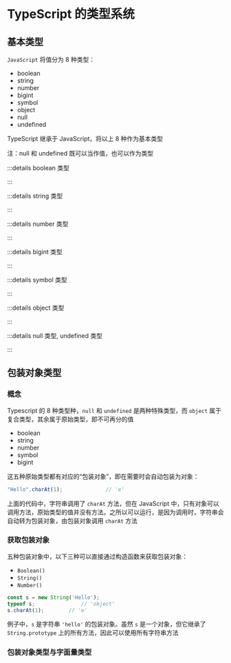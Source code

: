 # TypeScript 的类型系统

## 基本类型

`JavaScript` 将值分为 8 种类型：

- boolean
- string
- number
- bigint
- symbol
- object
- null
- undefined

TypeScript 继承于 JavaScript，将以上 8 种作为基本类型

注：null 和 undefined 既可以当作值，也可以作为类型

:::details boolean 类型



:::

:::details string 类型



:::

:::details number 类型



:::

:::details bigint 类型



:::

:::details symbol 类型



:::

:::details object 类型



:::

:::details null 类型, undefined 类型



:::



## 包装对象类型

### 概念

Typescript 的 8 种类型种，`null` 和 `undefined` 是两种特殊类型，而 `object` 属于复合类型，其余属于原始类型，即不可再分的值

- boolean
- string
- number
- symbol
- bigint

这五种原始类型都有对应的“包装对象”，即在需要时会自动包装为对象：

```ts
"Hello".charAt(1);				// 'e'
```

上面的代码中，字符串调用了 `charAt` 方法，但在 JavaScript 中，只有对象可以调用方法，原始类型的值并没有方法。之所以可以运行，是因为调用时，字符串会自动转为包装对象，由包装对象调用 `charAt` 方法

### 获取包装对象

五种包装对象中，以下三种可以直接通过构造函数来获取包装对象：

- `Boolean()`
- `String()`
- `Number()`

```ts
const s = new String('Hello');
typeof s;				// 'object'
s.charAt(1);		// 'e'
```

例子中，`s` 是字符串 `'hello'` 的包装对象。虽然 `s` 是一个对象，但它继承了 `String.prototype` 上的所有方法，因此可以使用所有字符串方法

### 包装对象类型与字面量类型
